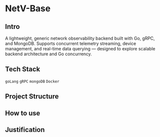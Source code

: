 # NetV-Base

## Intro
A lightweight, generic network observability backend built with Go, gRPC, and MongoDB. Supports concurrent telemetry streaming, device management, and real-time data querying — designed to explore scalable backend architecture and Go concurrency.


## Tech Stack 

`goLang`
`gRPC`
`mongoDB`
`Docker`

## Project Structure
## How to use 
## Justification

